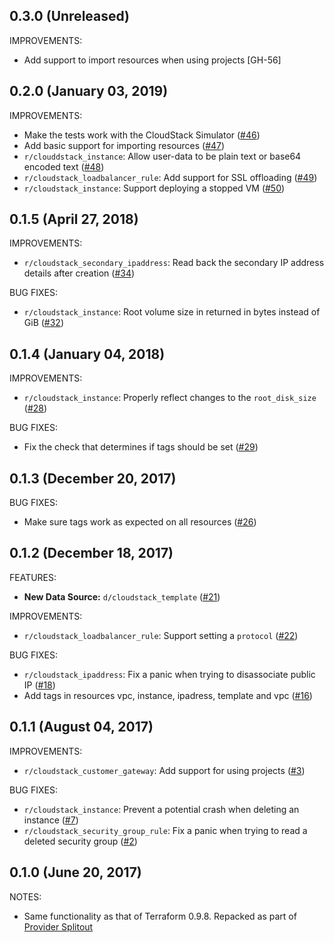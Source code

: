 ## 0.3.0 (Unreleased)

IMPROVEMENTS:

* Add support to import resources when using projects [GH-56]

## 0.2.0 (January 03, 2019)

IMPROVEMENTS:

* Make the tests work with the CloudStack Simulator ([#46](https://github.com/terraform-providers/terraform-provider-cloudstack/issues/46))
* Add basic support for importing resources ([#47](https://github.com/terraform-providers/terraform-provider-cloudstack/issues/47))
* `r/clouddstack_instance`: Allow user-data to be plain text or base64 encoded text ([#48](https://github.com/terraform-providers/terraform-provider-cloudstack/issues/48))
* `r/cloudstack_loadbalancer_rule`: Add support for SSL offloading ([#49](https://github.com/terraform-providers/terraform-provider-cloudstack/issues/49))
* `r/cloudstack_instance`: Support deploying a stopped VM ([#50](https://github.com/terraform-providers/terraform-provider-cloudstack/issues/50))

## 0.1.5 (April 27, 2018)

IMPROVEMENTS:

* `r/cloudstack_secondary_ipaddress`: Read back the secondary IP address details after creation ([#34](https://github.com/terraform-providers/terraform-provider-cloudstack/issues/34))

BUG FIXES:

* `r/cloudstack_instance`: Root volume size in returned in bytes instead of GiB ([#32](https://github.com/terraform-providers/terraform-provider-cloudstack/issues/32))

## 0.1.4 (January 04, 2018)

IMPROVEMENTS:

* `r/cloudstack_instance`: Properly reflect changes to the `root_disk_size` ([#28](https://github.com/terraform-providers/terraform-provider-cloudstack/issues/28))

BUG FIXES:

* Fix the check that determines if tags should be set ([#29](https://github.com/terraform-providers/terraform-provider-cloudstack/issues/29))

## 0.1.3 (December 20, 2017)

BUG FIXES:

* Make sure tags work as expected on all resources ([#26](https://github.com/terraform-providers/terraform-provider-cloudstack/issues/26))

## 0.1.2 (December 18, 2017)

FEATURES:

* **New Data Source:** `d/cloudstack_template` ([#21](https://github.com/terraform-providers/terraform-provider-cloudstack/issues/21))

IMPROVEMENTS:

* `r/cloudstack_loadbalancer_rule`: Support setting a `protocol` ([#22](https://github.com/terraform-providers/terraform-provider-cloudstack/issues/22))

BUG FIXES:

* `r/cloudstack_ipaddress`: Fix a panic when trying to disassociate public IP ([#18](https://github.com/terraform-providers/terraform-provider-cloudstack/issues/18))
* Add tags in resources vpc, instance, ipadress, template and vpc ([#16](https://github.com/terraform-providers/terraform-provider-cloudstack/issues/16))

## 0.1.1 (August 04, 2017)

IMPROVEMENTS:

* `r/cloudstack_customer_gateway`: Add support for using projects ([#3](https://github.com/terraform-providers/terraform-provider-cloudstack/issues/3))

BUG FIXES:

* `r/cloudstack_instance`: Prevent a potential crash when deleting an instance ([#7](https://github.com/terraform-providers/terraform-provider-cloudstack/issues/7))
* `r/cloudstack_security_group_rule`: Fix a panic when trying to read a deleted security group ([#2](https://github.com/terraform-providers/terraform-provider-cloudstack/issues/2))

## 0.1.0 (June 20, 2017)

NOTES:

* Same functionality as that of Terraform 0.9.8. Repacked as part of [Provider Splitout](https://www.hashicorp.com/blog/upcoming-provider-changes-in-terraform-0-10/)
